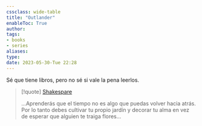 ```yaml
---
cssclass: wide-table
title: "Outlander"
enableToc: True
author: 
tags: 
- books
- series
aliases: 
type: 
date: 2023-05-30-Tue 22:28
---
```



Sé que tiene libros, pero no sé si vale la pena leerlos.


> [!quote] [Shakespare](https://www.youtube.com/watch?v=ygpqTUd1D5Q)
> 
> ...Aprenderás que el tiempo no es algo que puedas volver hacia atrás.
Por lo tanto debes cultivar tu propio jardín y decorar tu alma en vez de esperar que alguien te traiga flores...
